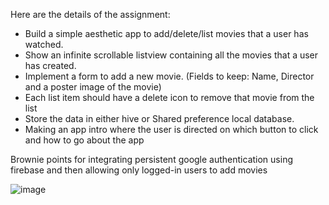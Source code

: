 Here are the details of the assignment:

- Build a simple aesthetic app to add/delete/list movies that a user has watched.
- Show an infinite scrollable listview containing all the movies that a user has created.
- Implement a form to add a new movie. (Fields to keep: Name, Director and a poster image of the movie)
- Each list item should have a delete icon to remove that movie from the list 
- Store the data in either hive or Shared preference local database.
- Making an app intro where the user is directed on which button to click and how to go about the app 
 
 
Brownie points for integrating persistent google authentication using firebase and then allowing only logged-in users to add movies

![image](https://user-images.githubusercontent.com/81767933/188622375-4f46f997-1917-4460-bfdf-c8dd83ea5b35.png)






